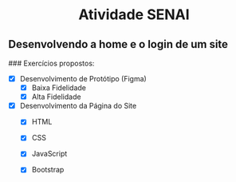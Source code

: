 <h1 align="center"> Atividade SENAI </h1>
<h2 align="left">Desenvolvendo a home e o login de um site</h2>
### Exercícios propostos:

- [x] Desenvolvimento de Protótipo (Figma)
  - [x] Baixa Fidelidade
  - [x] Alta Fidelidade
- [x] Desenvolvimento da Página do Site
  - [x] HTML
  - [x] CSS
  - [x] JavaScript
  - [x] Bootstrap


